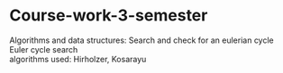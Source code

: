 # Course-work-3-semester
Algorithms and data structures: Search and check for an eulerian cycle  
Euler cycle search  
algorithms used: Hirholzer, Kosarayu
